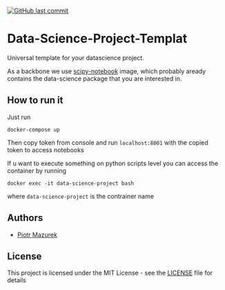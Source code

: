 [![GitHub last commit](https://img.shields.io/github/last-commit/tugot17/Data-Science-Project-Template)](https://github.com/tugot17/Data-Science-Project-Template/)

# Data-Science-Project-Templat
Universal template for your datascience project. 

As a backbone we use [scipy-notebook](https://hub.docker.com/r/jupyter/scipy-notebook) image, which probably aready contains the data-science package that you are interested in. 

## How to run it

Just run

```
docker-compose up
```
Then copy token from console and run `localhost:8001` with the copied token to access notebooks


If u want to execute something on python scripts level you can access the container by running

```
docker exec -it data-science-project bash
```

where `data-science-project` is the contrainer name

## Authors
* [Piotr Mazurek](https://github.com/tugot17)

## License

This project is licensed under the MIT License - see the [LICENSE](LICENSE) file for details
